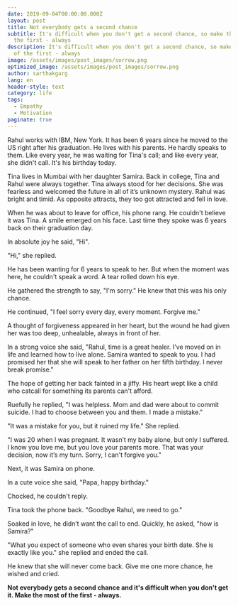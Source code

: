 ```yaml
---
date: 2019-09-04T00:00:00.000Z
layout: post
title: Not everybody gets a second chance
subtitle: It's difficult when you don't get a second chance, so make the most of
  the first - always
description: It's difficult when you don't get a second chance, so make the most
  of the first - always
image: /assets/images/post_images/sorrow.png
optimized_image: /assets/images/post_images/sorrow.png
author: sarthakgarg
lang: en
header-style: text
category: life
tags:
  - Empathy
  - Motivation
paginate: true
---
```

Rahul works with IBM, New York. It has been 6 years since he moved to the US right after his graduation. He lives with his parents. He hardly speaks to them. Like every year, he was waiting for Tina's call; and like every year, she didn't call. It's his birthday today.

Tina lives in Mumbai with her daughter Samira. Back in college, Tina and Rahul were always together. Tina  always stood for her decisions. She was fearless and welcomed the future in all of it’s unknown mystery. Rahul was bright and timid. As opposite attracts, they too got attracted and fell in love.

When he was about to leave for office, his phone rang. He couldn't believe it was Tina. A smile emerged on his face. Last time they spoke was 6 years back on their graduation day. 

In absolute joy he said, "Hi".

"Hi," she replied.

He has been wanting for 6 years to speak to her. But when the moment was here, he couldn't speak a word. A tear rolled down his eye.

He gathered the strength to say, "I'm sorry." He knew that this was his only chance.

He continued, "I feel sorry every day, every moment. Forgive me."

A thought of forgiveness appeared in her heart, but the wound he had given her was too deep, unhealable, always in front of her.

In a strong voice she said, "Rahul, time is a great healer. I've moved on in life and learned how to live alone. Samira wanted to speak to you. I had promised her that she will speak to her father on her fifth birthday. I never break promise."

The hope of getting her back fainted in a jiffy. His heart wept like a child who catcall for something its parents can't afford.

Ruefully he replied, "I was helpless. Mom and dad were about to commit suicide. I had to choose between you and them. I made a mistake."

"It was a mistake for you, but it ruined my life." She replied.

"I was 20 when I was pregnant. It wasn’t my baby alone, but only I suffered. I know you love me, but you love your parents more. That was your decision, now it’s my turn. Sorry, I can't forgive you."

Next, it was Samira on phone.

In a cute voice she said, "Papa, happy birthday."

Chocked, he couldn't reply.

Tina took the phone back. "Goodbye Rahul, we need to go."

Soaked in love, he didn’t want the call to end. Quickly, he asked, "how is Samira?"

"What you expect of someone who even shares your birth date. She is exactly like you." she replied and ended the call.

He knew that she will never come back. Give me one more chance, he wished and cried.

**Not everybody gets a second chance and it's difficult when you don't get it. Make the most of the first - always.**